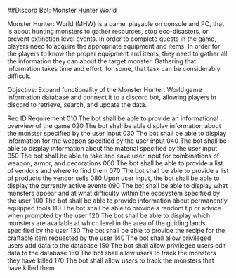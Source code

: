 ##Discord Bot: Monster Hunter World

Monster Hunter: World (MHW) is a game, playable on console and PC, that is about hunting monsters to gather resources,
stop eco-disasters, or prevent extinction level events. In order to complete quests in the game, players need to acquire
the appropriate equipment and items. In order for the players to know the proper equipment and items, they need to gather
all the information they can about the target monster. Gathering that information takes time and effort, for some, that 
task can be considerably difficult. 

Objective: Expand functionality of the Monster Hunter: World game information database and connect it to a discord bot, 
allowing players in discord to retrieve, search, and update the data.

Req ID      Requirement
010         The bot shall be able to provide an informational overview of the game
020         The bot shall be able display information about the monster specified by the user input
030         The bot shall be able to display information for the weapon specified by the user input
040         The bot shall be able to display information about the material specified by the user input
050         The bot shall be able to take and save user input for combinations of weapon, armor, and decorations
060         The bot shall be able to provide a list of vendors and where to find them
070         The bot shall be able to provide a list of products the vendor sells
080         Upon user input, the bot shall be able to display the currently active events
090         The bot shall be able to display what monsters appear and at what difficulty within the ecosystem specified by the user
100         The bot shall be able to provide information about permanently equipped tools
110         The bot shall be able to provide a random tip or advice when prompted by the user
120         The bot shall be able to display which monsters are available at which level in the area of the guiding lands specified by the user
130         The bot shall be able to provide the recipe for the craftable item requested by the user
140         The bot shall allow privileged users add data to the database
150         The bot shall allow privileged users edit data to the database
160         The bot shall allow users to track the monsters they have killed
170         The bot shall allow users to track the monsters that have killed them

